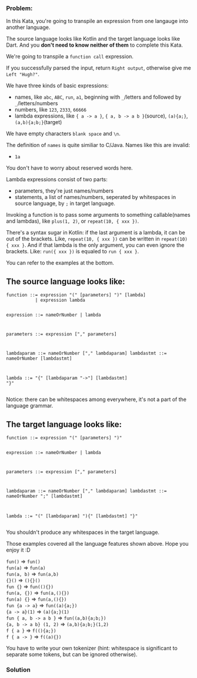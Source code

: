 ### Problem:
<p>In this Kata, you&apos;re going to transpile an expression from one langauge into another language.</p>
<p>The source language looks like Kotlin and the target language looks like Dart. And you <strong>don&apos;t need to know neither of them</strong> to complete this Kata.</p>
<p>We&apos;re going to transpile a <code>function call</code> expression.</p>
<p>If you successfully parsed the input, return <code>Right output</code>, otherwise give me <code>Left &quot;Hugh?&quot;</code>.</p>
<p>We have three kinds of basic expressions:</p>
<ul>
<li>names, like <code>abc</code>, <code>ABC</code>, <code>run</code>, <code>a1</code>, beginning with <code>_</code>/letters and followed by <code>_</code>/letters/numbers</li>
<li>numbers, like <code>123</code>, <code>2333</code>, <code>66666</code></li>
<li>lambda expressions, like <code>{ a -&gt; a }</code>, <code>{ a, b -&gt; a b }</code>(source), <code>(a){a;}</code>, <code>(a,b){a;b;}</code>(target)</li>
</ul>
<p>We have empty characters <code>blank space</code> and <code>\n</code>.</p>
<p>The definition of <code>names</code> is quite similiar to C/Java. Names like this are invalid:</p>
<ul>
<li><code>1a</code></li>
</ul>
<p>You don&apos;t have to worry about reserved words here.</p>
<p>Lambda expressions consist of two parts:</p>
<ul>
<li>parameters, they&apos;re just names/numbers</li>
<li>statements, a list of names/numbers, seperated by whitespaces in source language, by <code>;</code> in target language.</li>
</ul>
<p>Invoking a function is to pass some arguments to something callable(names and lambdas), like <code>plus(1, 2)</code>, or <code>repeat(10, { xxx })</code>.</p>
<p>There&apos;s a syntax sugar in Kotlin: if the last argument is a lambda, it can be out of the brackets. Like, <code>repeat(10, { xxx })</code> can be written in <code>repeat(10) { xxx }</code>. And if that lambda is the only argument, you can even ignore the brackets. Like: <code>run({ xxx })</code> is equaled to <code>run { xxx }</code>.</p>
<p>You can refer to the examples at the bottom.</p>
<h2 id="the-source-language-looks-like">The source language looks like:</h2>
<pre><code>function ::= expression &quot;(&quot; [parameters] &quot;)&quot; [lambda]
           | expression lambda

expression ::= nameOrNumber
             | lambda

parameters ::= expression [&quot;,&quot; parameters]

lambdaparam ::= nameOrNumber [&quot;,&quot; lambdaparam]
lambdastmt  ::= nameOrNumber [lambdastmt]

lambda ::= &quot;{&quot; [lambdaparam &quot;-&gt;&quot;] [lambdastmt] &quot;}&quot;</code></pre><p>Notice: there can be whitespaces among everywhere, it&apos;s not a part of the language grammar.</p>
<h2 id="the-target-language-looks-like">The target language looks like:</h2>
<pre><code>function ::= expression &quot;(&quot; [parameters] &quot;)&quot;

expression ::= nameOrNumber
             | lambda

parameters ::= expression [&quot;,&quot; parameters]

lambdaparam ::= nameOrNumber [&quot;,&quot; lambdaparam]
lambdastmt  ::= nameOrNumber &quot;;&quot; [lambdastmt]

lambda ::= &quot;(&quot; [lambdaparam] &quot;){&quot; [lambdastmt] &quot;}&quot;</code></pre><p>You shouldn&apos;t produce any whitespaces in the target language.</p>
<p>Those examples covered all the language features shown above. Hope you enjoy it :D</p>
<p><code>fun()</code> =&gt; <code>fun()</code><br><code>fun(a)</code> =&gt; <code>fun(a)</code><br><code>fun(a, b)</code> =&gt; <code>fun(a,b)</code><br><code>{}()</code> =&gt; <code>(){}()</code><br><code>fun {}</code> =&gt; <code>fun((){})</code><br><code>fun(a, {})</code> =&gt; <code>fun(a,(){})</code><br><code>fun(a) {}</code> =&gt; <code>fun(a,(){})</code><br><code>fun {a -&gt; a}</code> =&gt; <code>fun((a){a;})</code><br><code>{a -&gt; a}(1)</code> =&gt; <code>(a){a;}(1)</code><br><code>fun { a, b -&gt; a b }</code> =&gt; <code>fun((a,b){a;b;})</code><br><code>{a, b -&gt; a b} (1, 2)</code> =&gt; <code>(a,b){a;b;}(1,2)</code><br><code>f { a }</code> =&gt; <code>f((){a;})</code><br><code>f { a -&gt; }</code> =&gt; <code>f((a){})</code>  </p>
<p>You have to write your own tokenizer (hint: whitespace is significant to separate some tokens, but can be ignored otherwise).</p>

### Solution